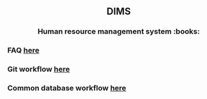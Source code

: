 <h2 align="center">DIMS</h2> 
<h3 align="center">Human resource management system  :books:</h3>

### FAQ <a href="https://github.com/Dev-incubator/HIMS/wiki/FAQ" target="_blank">here</a>

### Git workflow <a href="https://github.com/Dev-incubator/DIMS/wiki/Git-workflow" target="_blank">here</a>

### Common database workflow <a href="https://github.com/Dev-incubator/DIMS/wiki/Common-workflow" target="_blank">here</a>
